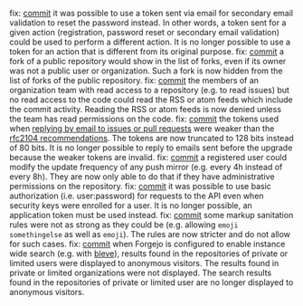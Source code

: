 fix: [commit](https://codeberg.org/forgejo/forgejo/commit/1ce33aa38d1d258d14523ff2c7c2dbf339f22b74) it was possible to use a token sent via email for secondary email validation to reset the password instead.  In other words, a token sent for  a given action (registration, password reset or secondary email validation) could be used to perform a different action. It is no longer possible to use a token for an action that is different from its original purpose.
fix: [commit](https://codeberg.org/forgejo/forgejo/commit/061abe60045212acf8c3f5c49b5cc758b4cbcde9) a fork of a public repository would show in the list of forks, even if its owner was not a public user or organization. Such a fork is now hidden from the list of forks of the public repository.
fix: [commit](https://codeberg.org/forgejo/forgejo/commit/3e3ef76808100cb1c853378733d0f6a910324ac6) the members of an organization team with read access to a repository (e.g. to read issues) but no read access to the code could read the RSS or atom feeds which include the commit activity. Reading the RSS or atom feeds is now denied unless the team has read permissions on the code.
fix: [commit](https://codeberg.org/forgejo/forgejo/commit/9508aa7713632ed40124a933d91d5766cf2369c2) the tokens used when [replying by email to issues or pull requests](https://forgejo.org/docs/v9.0/user/incoming/) were weaker than the [rfc2104 recommendations](https://datatracker.ietf.org/doc/html/rfc2104#section-5). The tokens are now truncated to 128 bits instead of 80 bits. It is no longer possible to reply to emails sent before the upgrade because the weaker tokens are invalid.
fix: [commit](https://codeberg.org/forgejo/forgejo/commit/786dfc7fb81ee76d4292ca5fcb33e6ea7bdccc29) a registered user could modify the update frequency of any push mirror (e.g. every 4h instead of every 8h). They are now only able to do that if they have administrative permissions on the repository.
fix: [commit](https://codeberg.org/forgejo/forgejo/commit/e6bbecb02d47730d3cc630d419fe27ef2fb5cb39) it was possible to use basic authorization (i.e. user:password) for requests to the API even when security keys were enrolled for a user. It is no longer possible, an application token must be used instead.
fix: [commit](https://codeberg.org/forgejo/forgejo/commit/7067cc7da4f144cc8a2fd2ae6e5307e0465ace7f) some markup sanitation rules were not as strong as they could be (e.g. allowing `emoji somethingelse` as well as `emoji`). The rules are now stricter and do not allow for such cases.
fix: [commit](https://codeberg.org/forgejo/forgejo/commit/b70196653f9d7d3b9d4e72d114e5cc6f472988c4) when Forgejo is configured to enable instance wide search (e.g. with [bleve](https://blevesearch.com/)), results found in the repositories of private or limited users were displayed to anonymous visitors. The results found in private or limited organizations were not displayed. The search results found in the repositories of private or limited user are no longer displayed to anonymous visitors.
